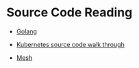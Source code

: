 # Source Code Reading

- [Golang](https://cncamp.notion.site/golang-843c958dafc54f0aab4fa1e4527da78a)

- [Kubernetes source code walk through](https://cncamp.notion.site/kubernetes-8a9d48ee26284b3c8ddf9de4c62ea895)

- [Mesh](https://cncamp.notion.site/mesh-adf426d889f0448faa1671f5e05c9f12)
